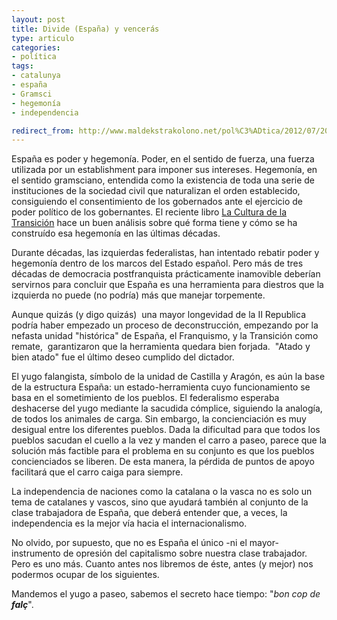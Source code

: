 ```yaml
---
layout: post
title: Divide (España) y vencerás
type: articulo
categories:
- política
tags:
- catalunya
- españa
- Gramsci
- hegemonía
- independencia

redirect_from: http://www.maldekstrakolono.net/pol%C3%ADtica/2012/07/20/divide-espana-y-venceras.html
---
```

<p>España es poder y hegemonía. Poder, en el sentido de fuerza, una fuerza utilizada por un establishment para imponer sus intereses. Hegemonía, en el sentido gramsciano, entendida como la existencia de toda una serie de instituciones de la sociedad civil que naturalizan el orden establecido, consiguiendo el consentimiento de los gobernados ante el ejercicio de poder político de los gobernantes. El reciente libro <a href="http://www.casadellibro.com/ebook-ct-o-la-cultura-de-la-transicion-ebook/9788499899268/1983114">La Cultura de la Transición</a> hace un buen análisis sobre qué forma tiene y cómo se ha construído esa hegemonía en las últimas décadas.</p>
<p>Durante décadas, las izquierdas federalistas, han intentado rebatir poder y hegemonía dentro de los marcos del Estado español. Pero más de tres décadas de democracia postfranquista prácticamente inamovible deberían servirnos para concluir que España es una herramienta para diestros que la izquierda no puede (no podría) más que manejar torpemente.</p>
<p>Aunque quizás (y digo quizás)  una mayor longevidad de la II Republica podría haber empezado un proceso de deconstrucción, empezando por la nefasta unidad "histórica" de España, el Franquismo, y la Transición como remate,  garantizaron que la herramienta quedara bien forjada.  "Atado y bien atado" fue el último deseo cumplido del dictador.</p>
<p>El yugo falangista, símbolo de la unidad de Castilla y Aragón, es aún la base de la estructura España: un estado-herramienta cuyo funcionamiento se basa en el sometimiento de los pueblos. El federalismo esperaba deshacerse del yugo mediante la sacudida cómplice, siguiendo la analogía, de todos los animales de carga. Sin embargo, la concienciación es muy desigual entre los diferentes pueblos. Dada la dificultad para que todos los pueblos sacudan el cuello a la vez y manden el carro a paseo, parece que la solución más factible para el problema en su conjunto es que los pueblos concienciados se liberen. De esta manera, la pérdida de puntos de apoyo facilitará que el carro caiga para siempre.</p>
<p>La independencia de naciones como la catalana o la vasca no es solo un tema de catalanes y vascos, sino que ayudará también al conjunto de la clase trabajadora de España, que deberá entender que, a veces, la independencia es la mejor vía hacia el internacionalismo.</p>
<p>No olvido, por supuesto, que no es España el único -ni el mayor- instrumento de opresión del capitalismo sobre nuestra clase trabajador. Pero es uno más. Cuanto antes nos libremos de éste, antes (y mejor) nos podermos ocupar de los siguientes.</p>
<p>Mandemos el yugo a paseo, sabemos el secreto hace tiempo: "<em>bon cop de <strong>falç</strong></em>".</p>
